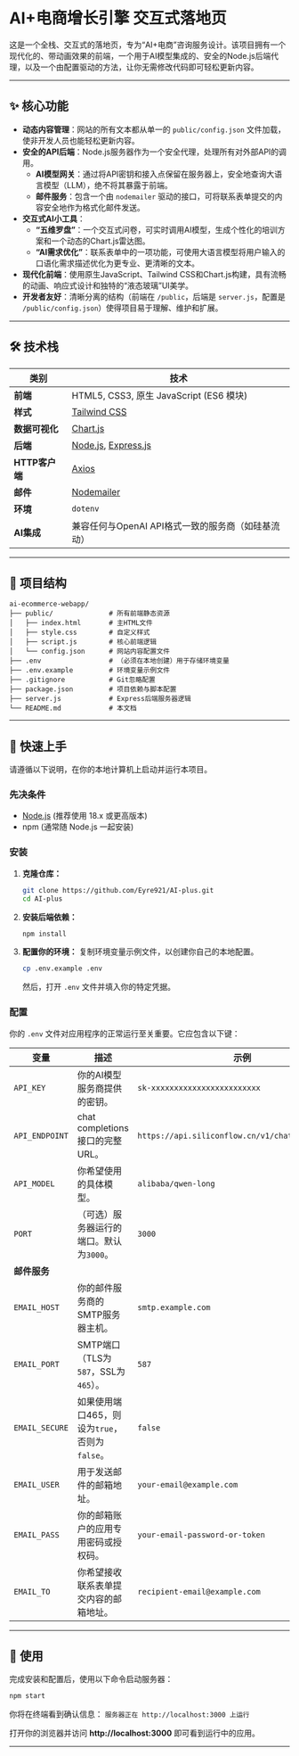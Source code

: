 # AI+电商增长引擎 交互式落地页

[](https://nodejs.org/)
[](https://opensource.org/licenses/MIT)
[](https://www.google.com/search?q=CONTRIBUTING.md)

这是一个全栈、交互式的落地页，专为“AI+电商”咨询服务设计。该项目拥有一个现代化的、带动画效果的前端，一个用于AI模型集成的、安全的Node.js后端代理，以及一个由配置驱动的方法，让你无需修改代码即可轻松更新内容。


-----

## ✨ 核心功能

  * **动态内容管理**：网站的所有文本都从单一的 `public/config.json` 文件加载，使非开发人员也能轻松更新内容。
  * **安全的API后端**：Node.js服务器作为一个安全代理，处理所有对外部API的调用。
      * **AI模型网关**：通过将API密钥和接入点保留在服务器上，安全地查询大语言模型（LLM），绝不将其暴露于前端。
      * **邮件服务**：包含一个由 `nodemailer` 驱动的接口，可将联系表单提交的内容安全地作为格式化邮件发送。
  * **交互式AI小工具**：
      * **“五维罗盘”**：一个交互式问卷，可实时调用AI模型，生成个性化的培训方案和一个动态的Chart.js雷达图。
      * **“AI需求优化”**：联系表单中的一项功能，可使用大语言模型将用户输入的口语化需求描述优化为更专业、更清晰的文本。
  * **现代化前端**：使用原生JavaScript、Tailwind CSS和Chart.js构建，具有流畅的动画、响应式设计和独特的“液态玻璃”UI美学。
  * **开发者友好**：清晰分离的结构（前端在 `/public`，后端是 `server.js`，配置是 `/public/config.json`）使得项目易于理解、维护和扩展。

-----

## 🛠️ 技术栈

| 类别         | 技术                                                       |
| ------------ | ---------------------------------------------------------- |
| **前端** | HTML5, CSS3, 原生 JavaScript (ES6 模块)          |
| **样式** | [Tailwind CSS](https://tailwindcss.com/)         |
| **数据可视化** | [Chart.js](https://www.chartjs.org/)             |
| **后端** | [Node.js](https://nodejs.org/), [Express.js](https://expressjs.com/) |
| **HTTP客户端** | [Axios](https://axios-http.com/)                 |
| **邮件** | [Nodemailer](https://nodemailer.com/)            |
| **环境** | `dotenv`                                         |
| **AI集成** | 兼容任何与OpenAI API格式一致的服务商（如硅基流动） |

-----

## 📂 项目结构

```
ai-ecommerce-webapp/
├── public/              # 所有前端静态资源
│   ├── index.html       # 主HTML文件
│   ├── style.css        # 自定义样式
│   ├── script.js        # 核心前端逻辑
│   └── config.json      # 网站内容配置文件
├── .env                 # （必须在本地创建）用于存储环境变量
├── .env.example         # 环境变量示例文件
├── .gitignore           # Git忽略配置
├── package.json         # 项目依赖与脚本配置
├── server.js            # Express后端服务器逻辑
└── README.md            # 本文档
```

-----

## 🚀 快速上手

请遵循以下说明，在你的本地计算机上启动并运行本项目。

### 先决条件

  * [Node.js](https://nodejs.org/en/download/) (推荐使用 18.x 或更高版本)
  * npm (通常随 Node.js 一起安装)

### 安装

1.  **克隆仓库：**

    ```bash
    git clone https://github.com/Eyre921/AI-plus.git
    cd AI-plus
    ```

2.  **安装后端依赖：**

    ```bash
    npm install
    ```

3.  **配置你的环境：**
    复制环境变量示例文件，以创建你自己的本地配置。

    ```bash
    cp .env.example .env
    ```

    然后，打开 `.env` 文件并填入你的特定凭据。

### 配置

你的 `.env` 文件对应用程序的正常运行至关重要。它应包含以下键：

| 变量 | 描述 | 示例 |
| --- | --- | --- |
| `API_KEY` | 你的AI模型服务商提供的密钥。 | `sk-xxxxxxxxxxxxxxxxxxxxxxxx` |
| `API_ENDPOINT` | chat completions接口的完整URL。 | `https://api.siliconflow.cn/v1/chat/completions` |
| `API_MODEL` | 你希望使用的具体模型。 | `alibaba/qwen-long` |
| `PORT` | （可选）服务器运行的端口。默认为`3000`。 | `3000` |
| **邮件服务** | | |
| `EMAIL_HOST` | 你的邮件服务商的SMTP服务器主机。 | `smtp.example.com` |
| `EMAIL_PORT` | SMTP端口（TLS为`587`，SSL为`465`）。 | `587` |
| `EMAIL_SECURE` | 如果使用端口465，则设为`true`，否则为`false`。 | `false` |
| `EMAIL_USER` | 用于发送邮件的邮箱地址。 | `your-email@example.com` |
| `EMAIL_PASS` | 你的邮箱账户的应用专用密码或授权码。 | `your-email-password-or-token` |
| `EMAIL_TO` | 你希望接收联系表单提交内容的邮箱地址。 | `recipient-email@example.com` |

-----

## 🔧 使用

完成安装和配置后，使用以下命令启动服务器：

```bash
npm start
```

你将在终端看到确认信息：
`服务器正在 http://localhost:3000 上运行`

打开你的浏览器并访问 **http://localhost:3000** 即可看到运行中的应用。

-----
